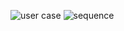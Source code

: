 ![user case](https://user-images.githubusercontent.com/78854021/107876244-d6cb9180-6eea-11eb-9dba-34f8e22d5e34.jpg)
![sequence](https://user-images.githubusercontent.com/78854021/107876302-37f36500-6eeb-11eb-8559-6102674107a6.jpeg)
